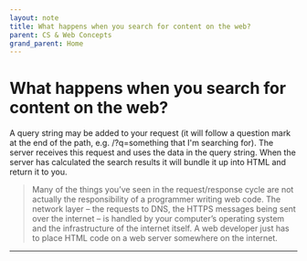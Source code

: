 ```yaml
---
layout: note
title: What happens when you search for content on the web?
parent: CS & Web Concepts
grand_parent: Home
---
```


# What happens when you search for content on the web?

A query string may be added to your request (it will follow a question mark at the end of the path, e.g. /?q=something that I'm searching for). The server receives this request and uses the data in the query string. When the server has calculated the search results it will bundle it up into HTML and return it to you.

> Many of the things you’ve seen in the request/response cycle are not actually the responsibility of a programmer writing web code. The network layer – the requests to DNS, the HTTPS messages being sent over the internet – is handled by your computer’s operating system and the infrastructure of the internet itself. A web developer just has to place HTML code on a web server somewhere on the internet.

---
